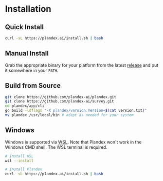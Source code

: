 # Installation

## Quick Install

```bash
curl -sL https://plandex.ai/install.sh | bash
```

## Manual Install

Grab the appropriate binary for your platform from the latest [release](https://github.com/plandex-ai/plandex/releases) and put it somewhere in your `PATH`.

## Build from Source

```bash
git clone https://github.com/plandex-ai/plandex.git
git clone https://github.com/plandex-ai/survey.git
cd plandex/app/cli
go build -ldflags "-X plandex/version.Version=$(cat version.txt)"
mv plandex /usr/local/bin # adapt as needed for your system
```

## Windows

Windows is supported via [WSL](https://learn.microsoft.com/en-us/windows/wsl/about). Note that Plandex won't work in the Windows CMD shell. The WSL terminal is required.

```bash
# Install WSL
wsl --install

# Install Plandex
curl -sL https://plandex.ai/install.sh | bash
```
